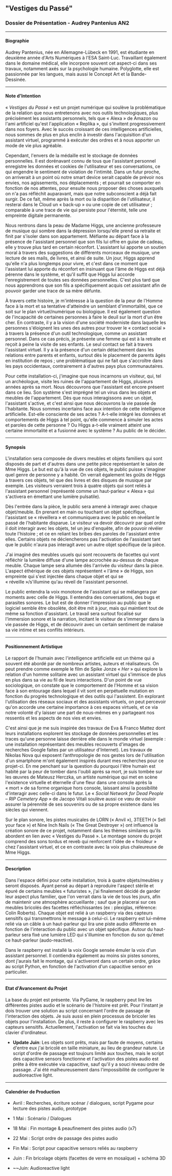 ## "Vestiges du Passé"

### Dossier de Présentation - Audrey Pantenius AN2
***


#### Biographie

Audrey Pantenius, née en Allemagne-Lübeck en 1991, est étudiante en deuxième année d'Arts Numériques à l'ESA Saint-Luc. Travaillant également dans le domaine médical, elle incorpore souvent cet aspect-ci dans ses travaux, notamment axés sur la psychologie humaine. Polyglotte, elle est passionnée par les langues, mais aussi le Concept Art et la Bande-Dessinée.
***

#### Note d'Intention

« *Vestiges du Passé* » est un projet numérique qui soulève la problématique de la relation que nous entretenons avec nos outils technologiques, plus précisément les assistants personnels, tels que « Alexa » de Amazon ou l'ami artificiel qu'est l'application « Replika », qui s'invitent progressivement dans nos foyers. Avec le succès croissant de ces intelligences artificielles, nous sommes de plus en plus enclin à investir dans l'acquisition d'un assistant virtuel, programmé à exécuter des ordres et à nous apporter un mode de vie plus agréable. 

Cependant, l'envers de la médaille est le stockage de données personnelles. Il est dorénavant connu de tous que l'assistant personnel enregistre les données et cookies de l'utilisateur et ses conversations, ce qui engendre le sentiment de violation de l'intimité. Dans un futur  proche, on arriverait à un point où notre smart device serait capable de prévoir nos envies, nos agissements, nos déplacements ; et pourrait se comporter en fonction de nos attentes, pour ensuite nous proposer des choses auxquels on n'a pas réfléchit auparavant, mais que notre subconscient a déjà fait surgir. De ce fait, même après la mort ou la disparition de l'utilisateur, il resterai dans le Cloud un « back-up » ou une copie de cet utilisateur ; comparable à une trace de vie qui persiste pour l'éternité, telle une empreinte digitale permanente.

Nous rentrons dans la peau de Madame Higgs, une ancienne professeure de musique qui sombre dans la dépression lorsqu'elle prend sa retraite et finit par s'isoler dans son appartement. Méfiante au départ face à la présence de l'assistant personnel que son fils lui offre en guise de cadeau, elle y trouve plus tard en certain réconfort. L'assistant lui apporte un soutien moral à travers des suggestions de différents morceaux de musique, une lecture de ses mails, de livres, et ainsi de suite. Un jour, Higgs apprend qu'elle n'a plus longtemps pour vivre, et c'est dans ce moment que l'assistant lui apporte du réconfort en insinuant que l'âme de Higgs est déjà pérenne dans le système, et qu'il suffit que Higgs lui accorde l'enregistrement de toutes ses données personnelles. C'est plus tard que nous apprendrons que son fils a spécifiquement acquis cet assistant afin de pouvoir garder une trace de sa mère défunte.

À travers cette histoire, je m'intéresse à la question de la peur de l'Homme face à la mort et sa tentative d'atteindre un semblant d'immortalité, que ce soit sur le plan virtuel/numérique ou biologique. Il est également question de l'incapacité de certaines personnes à faire le deuil sur la mort d'un être cher. En contraste, il y a la vision d'une société moderniste dans laquelle les personnes s'éloignent les unes des autres pour trouver le « contact social » à travers la présence d'un outil technologique, comme un assistant personnel. Dans ce cas précis, je présente une femme qui est à la retraite et reçoit à peine la visite de ses enfants. Le seul contact se fait à travers l'assistant virtuel. Il y a la présence d'un certain détachement dans les relations entre parents et enfants, surtout dès le placement de parents âgés en institution de repos ; une problématique qui ne fait que s'accroître dans les pays occidentaux, contrairement à d'autres pays plus communautaires.

Pour cette installation-ci, j'imagine que nous incarnons un visiteur, qui, tel un archéologue, visite les ruines de l'appartement de Higgs, plusieurs années après sa mort. Nous découvrons que l'assistant est encore présent dans ce lieu. Son système s'est imprégné tel un virus dans les objets et meubles de l'appartement. Dès que nous interagissons avec un objet, l'assistant s'active, et c'est ainsi que nous découvrons la vie passée de l'habitante. Nous sommes incertains face aux intention de cette intelligence artificielle. Est-elle consciente de ses actes ? A-t-elle intégré les données et comportements de Higgs à tel point, qu'elle commence à simuler les actes et paroles de cette personne ? Ou Higgs a-t-elle vraiment atteint une certaine immortalité et a fusionné avec le système ? Au public de le décider.
***

#### Synopsis

L'installation sera composée de divers meubles et objets familiers qui sont disposés de part et d'autres dans une petite pièce représentant le salon de Mme Higgs. Le but est qu'à la vue de ces objets, le public puisse s'imaginer quel genre de personne y a habité. On verrait également les goûts de Higgs à travers ces objets, tel que des livres et des disques de musique par exemple. Les visiteurs verraient trois à quatre objets qui sont reliés à l'assistant personnel (représenté comme un haut-parleur « Alexa » qui s'activera en émettant une lumière pulsatile).

Dès l'entrée dans la pièce, le public sera amené à interagir avec chaque objet/meuble. En prenant en main ou touchant un objet spécifique, l'assistant se « réveillera » et communiquera avec le public en révélant le passé de l'habitante disparue. Le visiteur va devoir découvrir par quel ordre il doit interagir avec les objets, tel un jeu d'enquête, afin de pouvoir révéler toute l'histoire ; et ce en reliant les bribes des paroles de l'assistant entre elles. Certains objets ne déclencherons pas l'activation de l'assistant tant que le public n'aura pas interagit avec un autre objet spécifique de la pièce. 

J'ai imaginé des meubles usuels qui sont recouverts de facettes qui vont réfléchir la lumière diffuse d'une lampe accrochée au-dessus de chaque meuble. Chaque lampe sera allumée dès l'arrivée du visiteur dans la pièce. L'aspect éthérique de ces objets représentent « l'âme » de Higgs, son empreinte qui s'est injectée dans chaque objet et qui se « réveille »/s'illumine qu'au réveil de l'assistant personnel.

Le public entendra la voix monotone de l'assistant qui se mélangera par moments avec celle de Higgs. Il entendra des conversations, des bugs et parasites sonores. Le but est de donner l'impression au public que le logiciel semble être obsolète, doit être mit à jour, mais qui maintient tout de même sa fonction d'assistant. Le travail sera surtout focalisé sur l'immersion sonore et la narration, incitant le visiteur de s'immerger dans la vie passée de Higgs, et de découvrir avec un certain sentiment de malaise sa vie intime et ses conflits intérieurs.
***

#### Positionnement Artistique

Le rapport de l'humain avec l'intelligence artificielle est un thème qui a souvent été abordé par de nombreux artistes, auteurs et réalisateurs. On peut prendre comme exemple le film de Spike Jonze « *Her* » qui explore la relation d'un homme solitaire avec un assistant virtuel qui s'immisce de plus en plus dans sa vie au fil de leurs interactions. D'un point de vue sociologique, on constate que le comportement de l'Homme et sa vision face à son entourage dans lequel il vit sont en perpétuelle mutation en fonction du progrès technologique et des outils qui l'assistent. En explorant l'utilisation des réseaux sociaux et des assistants virtuels, on peut percevoir qu'on accorde une certaine importance à ces espaces virtuels, et ce via notre volonté d'y laisser une part de nous-mêmes en y partageant nos ressentis et les aspects de nos vies et envies.

C'est ainsi que je me suis inspirée des travaux de Eva & Franco Mattez dont leurs installations explorent les stockage de données personnelles et les traces qu'une personne laisse derrière elle dans le monde virtuel (exemple : une installation représentant des meubles recouverts d'images de recherches Google faites par un utilisateur d'Internet). Les travaux de Nikolas Nova qui exposent l’anthropologie de nos gestes lors de l'utilisation d'un smartphone m'ont également inspirés durant mes recherches pour ce projet-ci. En me penchant sur la question du pourquoi l'être humain est habité par la peur de tomber dans l'oubli après sa mort, je suis tombée sur les œuvres de Mateusz Herczka, un artiste numérique qui met en scène l'existence virtuelle et éternelle d'une fleur dans une console après la « mort » de sa forme organique hors console, laissant ainsi la possibilité d'interagir avec celle-ci dans le futur. Le « *Social Network for Dead People – RIP Cemetery App* » de Jacopo Vitali soulève aussi ce vœu de vouloir assurer la pérennité de ses souvenirs ou de sa propre existence dans les siècles qui viennent.

Sur le plan sonore, les pistes musicales de LORN (« Anvil »), 3TEETH (« Sell your face ») et Nine Inch Nails (« The Great Destroyer ») ont influencé la création sonore de ce projet, notamment dans les thèmes similaires qu'ils abordent en lien avec « Vestiges du Passé ». Le montage sonore du projet comprend des sons tordus et reveb qui renforcent l'idée de « froideur » chez l'assistant virtuel, et ce en contraste avec la voix plus chaleureuse de Mme Higgs.
***

#### Description

Dans l'espace défini pour cette installation, trois à quatre objets/meubles y seront disposés. Ayant pensé au départ à reproduire l'aspect stérile et épuré de certains meubles « futuristes », j'ai finalement décidé de garder leur aspect plus familier, que l'on verrait dans la vie de tous les jours, afin de maintenir une atmosphère accueillante ; sauf que je placerai sur ces meubles bricolés des facettes réfléchissantes (ex : plexiglas, référence: Colin Roberts). Chaque objet est relié à un raspberry via des capteurs sensitifs qui transmettrons le message à celui-ci. Le raspberry est lui-même relié via un câble à un haut-parleur qui lira une piste audio différente en fonction de l'interaction du public avec un objet spécifique. Autour du haut-parleur sera fixé une lumière LED qui s'illumine en fonction du son qu'émet ce haut-parleur (audo-reactive). 

Dans le raspberry est installé la voix Google sensée émuler la voix d'un assistant personnel. Il contiendra également au moins six pistes sonores, dont j'aurais fait le montage, qui s'activeront dans un certain ordre, grâce au script Python, en fonction de l'activation d'un capacitive sensor en particulier.
***

#### Etat d'Avancement du Projet

La base du projet est présente. Via PyGame, le raspberry peut lire les différentes pistes audio et le scénario de l'histoire est prêt. Pour l'instant je dois trouver une solution au script concernant l'ordre de passage de l'interaction des objets. Je suis aussi en plein processus de bricoler les objets pour l'installation. De plus, il reste à configurer le raspberry avec les capteurs sensitifs. Actuellement, l'activation se fait via les touches du clavier d'ordinateur.

* **Update Juin**: Les objets sont prêts, mais par faute de moyens, certains d'entre eux j'ai bricolé en taille miniature, au lieu de grandeur nature. Le script d'ordre de passage est toujours limité aux touches, mais le script des capacitive sensors fonctionne et l'activation des pistes audio est prête à être exécutée via capacitive, sauf qu'il y a souci niveau ordre de passage. J'ai été malheureusement dans l'impossibilité de configurer le audioreactive light.
***

#### Calendrier de Production

* Avril : Recherches, écriture scénar / dialogues, script Pygame pour lecture des pistes audio, prototype

* 1 Mai : Scénario / Dialogues

* 18 Mai : Fin montage & peaufinement des pistes audio (x7)

* 22 Mai : Script ordre de passage des pistes audio

* Fin Mai : Script pour capacitive sensors reliés au raspberry

* Juin : Fin bricolage objets (facettes de verre en mosaïque) + schéma 3D

* ~~Juin: Audioreactive light
